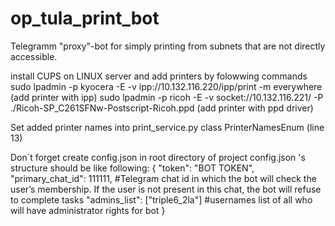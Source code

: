 # op_tula_print_bot

Telegramm "proxy"-bot for simply printing from subnets that are not directly accessible.

install CUPS on LINUX server and add printers by folowwing commands
sudo lpadmin -p kyocera -E -v ipp://10.132.116.220/ipp/print -m everywhere (add printer with ipp)
sudo lpadmin -p ricoh -E -v socket://10.132.116.221/ -P ./Ricoh-SP_C261SFNw-Postscript-Ricoh.ppd (add printer with ppd
driver)

Set added printer names into print_service.py class PrinterNamesEnum (line 13)

Don`t forget create config.json in root directory of project
config.json 's structure should be like following:
{
"token": "BOT TOKEN",
"primary_chat_id": 111111, #Telegram chat id in which the bot will check the user’s membership. If the user is not
present in this chat, the bot will refuse to complete tasks
"admins_list": ["triple6_2la"] #usernames list of all who will have administrator rights for bot
}